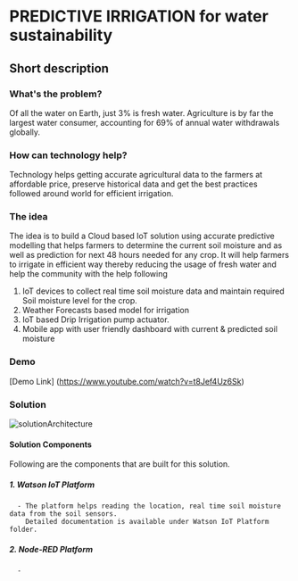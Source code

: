# PREDICTIVE IRRIGATION for water sustainability

## Short description

### What's the problem?
  Of all the water on Earth, just 3% is fresh water. Agriculture is by far the largest water consumer, accounting for 69% of annual water withdrawals globally. ​

### How can technology help?
  Technology helps getting accurate agricultural data to the farmers at affordable price, preserve historical data and get the best practices followed around world for efficient irrigation.
  
### The idea
  The idea is to build a Cloud based IoT  solution using accurate predictive modelling that helps farmers to determine the current soil moisture and as well as prediction for next 48 hours needed for any crop. It will help farmers to irrigate in efficient way thereby  reducing the usage of fresh water and help the community with the help following
  
  1. IoT devices to collect real time soil moisture data and maintain required Soil moisture level for the crop.
  2. Weather Forecasts based model for irrigation
  3. IoT based Drip Irrigation pump actuator.
  4. Mobile app with user friendly dashboard with current & predicted soil moisture


 ### Demo
 [Demo Link] (https://www.youtube.com/watch?v=t8Jef4Uz6Sk)
 
 ### Solution 
 
 ![solutionArchitecture](https://user-images.githubusercontent.com/68838940/89094853-09b69980-d38e-11ea-8384-ef4f6623384b.png)


#### Solution Components
  Following are the components that are built for this solution.
  
  ##### 1. Watson IoT Platform   
      - The platform helps reading the location, real time soil moisture data from the soil sensors.
        Detailed documentation is available under Watson IoT Platform folder.
        

  
  ##### 2. Node-RED Platform  
      - 
  
        
